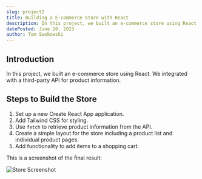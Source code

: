 ```yaml
---
slug: project2
title: Building a E-commerce Store with React
description: In this project, we built an e-commerce store using React. We integrated with a third-party API for product information.
datePosted: June 20, 2023
author: Tom Swokowski
---
```


## Introduction

In this project, we built an e-commerce store using React. We integrated with a third-party API for product information.

## Steps to Build the Store

1. Set up a new Create React App application.
2. Add Tailwind CSS for styling.
3. Use `fetch` to retrieve product information from the API.
4. Create a simple layout for the store including a product list and individual product pages.
5. Add functionality to add items to a shopping cart.

This is a screenshot of the final result:

![Store Screenshot](https://placehold.co/500x500)
